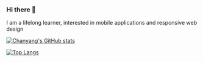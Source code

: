 ### Hi there 👋
I am a lifelong learner, interested in mobile applications and responsive web design </br>

[![Chanyang's GitHub stats](https://github-readme-stats.vercel.app/api?username=chanyangpraise&show_icons=true&theme=dracula)](https://github.com/chanyangpraise/github-readme-stats)

[![Top Langs](https://github-readme-stats.vercel.app/api/top-langs/?username=chanyangpraise&layout=donut-vertical)](https://github.com/chanyangpraise/github-readme-stats)
